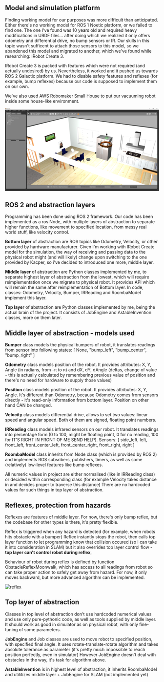 
Model and simulation platform
---

Finding working model for our purposes was more difficult than anticipated. Either there's no working model for ROS 1 Noetic platform, or we failed to find one. The one I've found was 10 years old and required heavy modifications in URDF files... after doing which we realized it only offers odometry and differential drive, no bump sensors or IR. Our skills in this topic wasn't sufficent to attach those sensors to this model, so we abandoned this model and migrated to another, which we've found while researching: IRobot Create 3.

IRobot Create 3 is packed with features which were not required (and actually undesired) by us. Nevertheless, it worked and it pushed us towards ROS 2 Galactic platform. We had to disable safety features and reflexes (for example, bump reflexes) because our code is supposed to implement them on our own.

We've also used AWS Robomaker Small House to put our vacuuming robot inside some house-like environment.

![environment image](images/environment.png?raw=true "Robot in a house")


ROS 2 and abstraction layers
---

Programming has been done using ROS 2 framework. Our code has been implemented as a ros Node, with multiple layers of abstraction to separate higher functions, like movement to specified location, from messy real world stuff, like velocity control. 

**Bottom layer** of abstraction are ROS topics like Odometry, Velocity, or other provided by hardware manufacturer. Given I'm working with IRobot Create model for the simulation, the way of receiving and passing data to the physical robot might (and will likely) change upon switching to the one provided by Kacper, so i've decided to introduced one more, middle layer.

**Middle layer** of abstraction are Python classes implemented by me, to separate highest layer of abstraction from the lowest, which will require reimplementation once we migrate to physical robot. It provides API which will remain the same after reimplementation of Bottom layer. In code, classes: Odometry, Velocity, Bumper, IRReading and RoombaModel implement this layer.

**Top layer** of abstraction are Python classes implemented by me, being the actual brain of the project. It consists of JobEngine and AstableInvention classes, more on them later.


Middle layer of abstraction - models used
---

**Bumper** class models the physical bumpers of robot, it translates readings from sensor into following states: [ None, "bump_left", "bump_center", "bump_right" ]

**Odometry** class models position of the robot. It provides attributes: X, Y, Angle (in radians, from -π to π) and dX, dY, dAngle (deltas, change of value - this is actually calculated by remembering previous value of position and there's no need for hardware to supply those values)

**Position** class models position of the robot. It provides attributes: X, Y, Angle. It's different than Odometry, because Odometry comes from sensors directly - it's read-only information from bottom layer. Position on other hand CAN be changed. 

**Velocity** class models differential drive, allows to set two values: linear speed and angular speed. Both of them are signed, floating point numbers.

**IRReading** class models infrared sensors on our robot. It translates readings into percentage form (0 to 100, might be floating point, 0 for no reading, 100 for IT'S RIGHT IN FRONT OF ME SEND HELP). Sensors: [ side_left, left, front_left, front_center_left, front_center_right, front_right, right ]

**RoombaModel** class inherits from Node class (which is provided by ROS 2) and implements ROS subsribers, publishers, timers, as well as some (relatively) low-level features like bump reflexes.

All numeric values in project are either normalised (like in IRReading class) or decided within corresponding class (for example Velocity takes distance in and decides proper to traverse this distance) There are no hardcoded values for such things in top layer of abstraction.

Reflexes, protection from hazards
---

Reflexes are features of middle layer. For now, there's only bump reflex, but the codebase for other types is there, it's pretty flexible.

Reflex is triggered when any hazard is detected (for example, when robots hits obstacle with a bumper) Reflex instantly stops the robot, then calls top layer function to let programming know that collision occured (so I can take it into consideration in SLAM) but it also overrides top layer control flow - **top layer can't control robot during reflex**,

Behaviour of robot during reflex is defined by function ObstacleReflexMoonwalk, which has access to all readings from robot so can take proper action to safely get away from hazard. For now, it only moves backward, but more advanced algorithm can be implemented.

![reflex](https://github.com/AzethMeron/AstableInvention/tree/master/images)

Top layer of abstraction
---

Classes in top level of abstraction don't use hardcoded numerical values and use only pure-pythonic code, as well as tools supplied by middle layer. It should work as good in simulator as on physical robot, with only fine-tuning of some parameters.

**JobEngine** and Job classes are used to move robot to specified position, with specified final angle. It uses rotate-translate-rotate algorithm and takes absolute tolerance as parameter (it's pretty much impossible to reach position perfectly, even in simulator) However JobEngine doesn't deal with obstacles in the way, it's task for algorithm above.

**AstableInvention** is in highest level of abstraction, it inherits RoombaModel and utilitizes middle layer + JobEngine for SLAM (not implemented yet)
